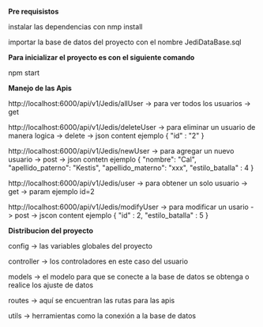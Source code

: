 <strong> Pre requisistos </strong>

instalar las dependencias con nmp install 

importar la base de datos del proyecto con el nombre JediDataBase.sql 

<strong>Para inicializar el proyecto es con el siguiente comando</strong>

npm start

<strong> Manejo de las Apis </strong>

http://localhost:6000/api/v1/Jedis/allUser -> para ver todos los usuarios -> get

http://localhost:6000/api/v1/Jedis/deleteUser -> para eliminar un usuario de manera logica -> delete -> json content ejemplo  {
  "id" : "2"
}

http://localhost:6000/api/v1/Jedis/newUser -> para agregar un nuevo usuario -> post -> json contetn ejemplo {
  "nombre": "Cal",
  "apellido_paterno": "Kestis",
  "apellido_materno": "xxx",
  "estilo_batalla" : 4
}

http://localhost:6000/api/v1/Jedis/user -> para obtener un solo usuario ->  get -> param ejemplo id=2

http://localhost:6000/api/v1/Jedis/modifyUser -> para modificar un usario -> post -> jscon content ejemplo {
"id" : 2,
  "estilo_batalla" : 5
}

<strong> Distribucion del proyecto</strong>

config -> las variables globales del proyecto

controller -> los controladores en este caso del usuario

models -> el  modelo para que se conecte a la base de datos se obtenga o realice los ajuste de datos

routes -> aquí se encuentran las rutas para las apis

utils -> herramientas como la conexión a la base de datos 

